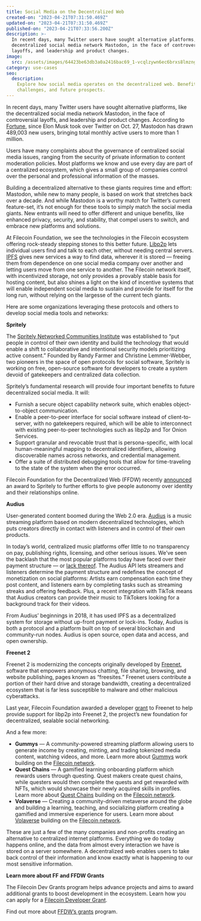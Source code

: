 ```yaml
---
title: Social Media on the Decentralized Web
created-on: "2023-04-21T07:31:50.469Z"
updated-on: "2023-04-21T07:31:50.469Z"
published-on: "2023-04-21T07:33:56.200Z"
description: >-
  In recent days, many Twitter users have sought alternative platforms, like the
  decentralized social media network Mastodon, in the face of controversial
  layoffs, and leadership and product changes.
image:
  src: /assets/images/64423be63db3a0a2416bac69_1-vcqlzywn6ec6brxs8lmzng.webp
category: use-cases
seo:
  description:
    Explore how social media operates on the decentralized web. Benefits,
    challenges, and future prospects.
---
```


In recent days, many Twitter users have sought alternative platforms, like the decentralized social media network Mastodon, in the face of controversial layoffs, and leadership and product changes. According to [Fortune](https://fortune.com/2022/11/07/mastadon-struggles-large-number-twitter-defectors/), since Elon Musk took over Twitter on Oct. 27, Mastodon has drawn 489,003 new users, bringing total monthly active users to more than 1 million.

Users have many complaints about the governance of centralized social media issues, ranging from the security of private information to content moderation policies. Most platforms we know and use every day are part of a centralized ecosystem, which gives a small group of companies control over the personal and professional information of the masses.

Building a decentralized alternative to these giants requires time and effort: Mastodon, while new to many people, is based on work that stretches back over a decade. And while Mastodon is a worthy match for Twitter’s current feature-set, it’s not enough for these tools to simply match the social media giants. New entrants will need to offer different and unique benefits, like enhanced privacy, security, and stability, that compel users to switch, and embrace new platforms and solutions.

At Filecoin Foundation, we see the technologies in the Filecoin ecosystem offering rock-steady stepping stones to this better future. [Libp2p](https://libp2p.io/) lets individual users find and talk to each other, without needing central servers. [IPFS](https://ipfs.tech/) gives new services a way to find data, wherever it is stored — freeing them from dependence on one social media company over another and letting users move from one service to another. The Filecoin network itself, with incentivized storage, not only provides a provably stable basis for hosting content, but also shines a light on the kind of incentive systems that will enable independent social media to sustain and provide for itself for the long run, without relying on the largesse of the current tech giants.

Here are some organizations leveraging these protocols and others to develop social media tools and networks:

**Spritely**

The [Spritely Networked Communities Institute](https://spritely.institute/) was established to “put people in control of their own identity and build the technology that would enable a shift to collaborative and intentional security models prioritizing active consent.” Founded by Randy Farmer and Christine Lemmer-Webber, two pioneers in the space of open protocols for social software, Spritely is working on free, open-source software for developers to create a system devoid of gatekeepers and centralized data collection.

Spritely’s fundamental research will provide four important benefits to future decentralized social media. It will:

- Furnish a secure object capability network suite, which enables object-to-object communication.
- Enable a peer-to-peer interface for social software instead of client-to-server, with no gatekeepers required, which will be able to interconnect with existing peer-to-peer technologies such as libp2p and Tor Onion Services.
- Support granular and revocable trust that is persona-specific, with local human-meaningful mapping to decentralized identifiers, allowing discoverable names across networks, and credential management.
- Offer a suite of distributed debugging tools that allow for time-traveling to the state of the system when the error occurred.

Filecoin Foundation for the Decentralized Web (FFDW) recently [announced](https://medium.com/@FFDWeb/ffdw-supports-spritely-networked-communities-institute-to-develop-decentralized-social-media-36833f7273c9) an award to Spritely to further efforts to give people autonomy over identity and their relationships online.

**Audius**

User-generated content boomed during the Web 2.0 era. [Audius](https://audius.co/) is a music streaming platform based on modern decentralized technologies, which puts creators directly in contact with listeners and in control of their own products.

In today’s world, centralized music platforms offer little to no transparency on pay, publishing rights, licensing, and other serious issues. We’ve seen the backlash that the most popular platforms today have faced over their payment structure — or [lack thereof](https://www.nytimes.com/2021/05/07/arts/music/streaming-music-payments.html). The Audius API lets streamers and listeners determine the payment structure and redefines the concept of monetization on social platforms: Artists earn compensation each time they post content, and listeners earn by completing tasks such as streaming streaks and offering feedback. Plus, a recent integration with TikTok means that Audius creators can provide their music to TikTokers looking for a background track for their videos.

From Audius’ beginnings in 2018, it has used IPFS as a decentralized system for storage without up-front payment or lock-ins. Today, Audius is both a protocol and a platform built on top of several blockchain and community-run nodes. Audius is open source, open data and access, and open ownership.

**Freenet 2**

Freenet 2 is modernizing the concepts originally developed by [Freenet](https://freenetproject.org/), software that empowers anonymous chatting, file sharing, browsing, and website publishing, pages known as “freesites.” Freenet users contribute a portion of their hard drive and storage bandwidth, creating a decentralized ecosystem that is far less susceptible to malware and other malicious cyberattacks.

Last year, Filecoin Foundation awarded a developer [grant](https://filecoinfoundation.medium.com/dev-grant-spotlight-freenet-2-a60cb627bede) to Freenet to help provide support for libp2p into Freenet 2, the project’s new foundation for decentralized, sealable social networking.

And a few more:

- **Gummys** — A community-powered streaming platform allowing users to generate income by creating, minting, and trading tokenized media content, watching videos, and more. Learn more about [Gummys](https://www.gummys.io/) work building on the [Filecoin network](https://github.com/filecoin-project/devgrants/issues/607).
- **Quest Chains** — A gamified learning onboarding platform which rewards users through questing. Quest makers create quest chains, while questers would then complete the quests and get rewarded with NFTs, which would showcase their newly acquired skills in profiles. Learn more about [Quest Chains](https://questchains.xyz/) building on the [Filecoin network](https://github.com/filecoin-project/devgrants/issues/645).
- **Volaverse** — Creating a community-driven metaverse around the globe and building a learning, teaching, and socializing platform creating a gamified and immersive experience for users. Learn more about [Volaverse](https://www.volaverse.com/) building on the [Filecoin network](https://github.com/filecoin-project/devgrants/issues/580).

These are just a few of the many companies and non-profits creating an alternative to centralized internet platforms. Everything we do today happens online, and the data from almost every interaction we have is stored on a server somewhere. A decentralized web enables users to take back control of their information and know exactly what is happening to our most sensitive information.

**Learn more about FF and FFDW Grants**

The Filecoin Dev Grants program helps advance projects and aims to award additional grants to boost development in the ecosystem. Learn how you can apply for a [Filecoin Developer Grant](https://github.com/filecoin-project/devgrants/blob/master/README.md).

Find out more about [FFDW’s grants](https://ffdweb.org/) program.
